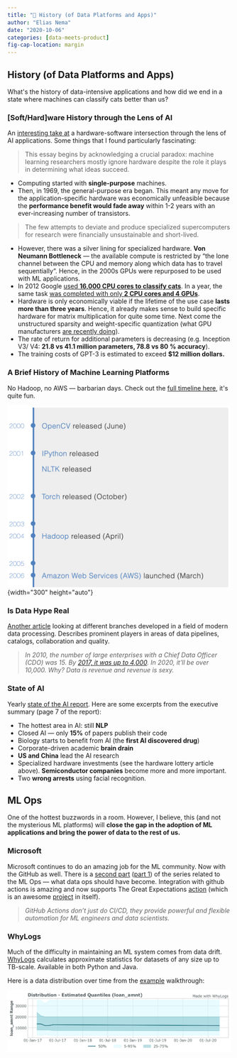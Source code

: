 ```yaml
---
title: "📜 History (of Data Platforms and Apps)"
author: "Elias Nema"
date: "2020-10-06"
categories: [data-meets-product]
fig-cap-location: margin
---
```


## History (of Data Platforms and Apps)

What's the history of data-intensive applications and how did we end in a state where machines can classify cats better than us?

### [Soft/Hard]ware History through the Lens of AI

An [interesting take at](https://hardwarelottery.github.io/) a hardware-software intersection through the lens of AI applications. Some things that I found particularly fascinating:

> This essay begins by acknowledging a crucial paradox: machine learning researchers mostly ignore hardware despite the role it plays in determining what ideas succeed.

* Computing started with **single-purpose** machines.
* Then, in 1969, the general-purpose era began. This meant any move for the application-specific hardware was economically unfeasible because the **performance benefit would fade away** within 1-2 years with an ever-increasing number of transistors.

> The few attempts to deviate and produce specialized supercomputers for research were financially unsustainable and short-lived.

* However, there was a silver lining for specialized hardware. **Von Neumann Bottleneck** — the available compute is restricted by “the lone channel between the CPU and memory along which data has to travel sequentially”. Hence, in the 2000s GPUs were repurposed to be used with ML applications.
* In 2012 Google [used **16,000 CPU cores to classify cats**](https://arxiv.org/abs/1112.6209). In a year, the same task [was completed with only **2 CPU cores and 4 GPUs**](http://proceedings.mlr.press/v28/coates13.html).
* Hardware is only economically viable if the lifetime of the use case **lasts more than three years**. Hence, it already makes sense to build specific hardware for matrix multiplication for quite some time. Next come the unstructured sparsity and weight-specific quantization (what GPU manufacturers [are recently doing](https://developer.nvidia.com/blog/nvidia-ampere-architecture-in-depth/)).
* The rate of return for additional parameters is decreasing (e.g. Inception V3/ V4: **21.8 vs 41.1 million parameters, 78.8 vs 80 % accuracy**).
* The training costs of GPT-3 is estimated to exceed **$12 million dollars.**

### A Brief History of Machine Learning Platforms

No Hadoop, no AWS — barbarian days. Check out the [full timeline here](https://databaseline.tech/a-brief-history-of-ml-platforms/), it's quite fun.

![Pre-cloud Timeline](2020-10-06-ml-history-start.png){width="300" height="auto"}

### Is Data Hype Real

[Another article](https://medium.com/northzone/unpacking-the-data-hype-8c3a0ae63564) looking at different branches developed in a field of modern data processing. Describes prominent players in areas of data pipelines, catalogs, collaboration and quality.

> *In 2010, the number of large enterprises with a Chief Data Officer (CDO) was 15. By [2017, it was up to 4,000](https://medium.com/datapace/the-number-of-chief-data-officer-is-rising-but-this-role-is-still-unclear-be6add07315b). In 2020, it’ll be over 10,000. Why? Data is revenue and revenue is sexy.*

### State of AI

Yearly [state of the AI report](https://www.stateof.ai/). Here are some excerpts from the executive summary (page 7 of the report):

* The hottest area in AI: still **NLP**
* Closed AI — only **15%** of papers publish their code
* Biology starts to benefit from AI (the **first AI discovered drug**)
* Corporate-driven academic **brain drain**
* **US and China** lead the AI research
* Specialized hardware investments (see the hardware lottery article above). **Semiconductor companies** become more and more important.
* Two **wrong arrests** using facial recognition.

## ML Ops

One of the hottest buzzwords in a room. However, I believe, this (and not the mysterious ML platforms) will **close the gap in the adoption of ML applications and bring the power of data to the rest of us.**

### Microsoft

Microsoft continues to do an amazing job for the ML community. Now with the GitHub as well. There is a [second part](https://github.blog/2020-10-01-keeping-your-data-pipelines-healthy-with-the-great-expectations-github-action/) ([part 1](https://github.blog/2020-06-17-using-github-actions-for-mlops-data-science/)) of the series related to the ML Ops — what data ops should have become. Integration with github actions is amazing and now supports The Great Expectations [action](https://github.com/marketplace/actions/great-expectations-data) (which is an awesome [project](https://greatexpectations.io/) in itself).
> *GitHub Actions don’t just do CI/CD, they provide powerful and flexible automation for ML engineers and data scientists.*

### WhyLogs

Much of the difficulty in maintaining an ML system comes from data drift. [WhyLogs](https://medium.com/whylabs/whylogs-embrace-data-logging-a9449cd121d) calculates approximate statistics for datasets of any size up to TB-scale. Available in both Python and Java.

Here is a data distribution over time from the [example](https://www.notion.so/771525fbe58c4151a79e8711a99f0fab) walkthrough:

![why-logs](2020-10-06-why-logs.png)

